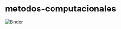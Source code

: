 # metodos-computacionales
[![Binder](https://mybinder.org/badge_logo.svg)](https://mybinder.org/v2/gh/dalexymontoya/metodos-computacionales.git/master)
